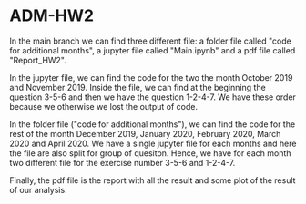 # ADM-HW2

In the main branch we can find three different file: a folder file called "code for additional months", a jupyter file called "Main.ipynb" and a pdf file called "Report_HW2".

In the jupyter file, we can find the code for the two the month October 2019 and November 2019. Inside the file, we can find at the beginning the question 3-5-6 and then we have the question 1-2-4-7. We have these order because we otherwise we lost the output of code.

In the folder file ("code for additional months"), we can find the code for the rest of the month December 2019, January 2020, February 2020, March 2020 and April 2020. We have a single jupyter file for each months and here the file are also split for group of quesiton. Hence, we have for each month two different file for the exercise number 3-5-6 and 1-2-4-7.

Finally, the pdf file is the report with all the result and some plot of the result of our analysis.
